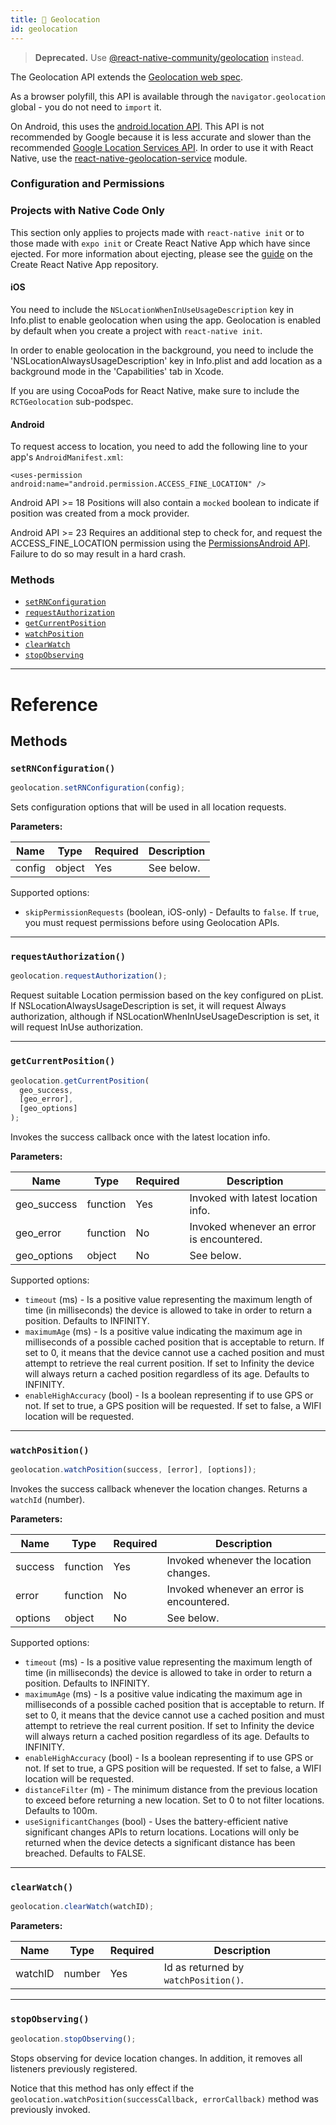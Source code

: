 ```yaml
---
title: 🚧 Geolocation
id: geolocation
---
```


> **Deprecated.** Use [@react-native-community/geolocation](https://github.com/react-native-community/react-native-geolocation) instead.

The Geolocation API extends the [Geolocation web spec](https://developer.mozilla.org/en-US/docs/Web/API/Geolocation).

As a browser polyfill, this API is available through the `navigator.geolocation` global - you do not need to `import` it.

On Android, this uses the [android.location API](https://developer.android.com/reference/android/location/package-summary). This API is not recommended by Google because it is less accurate and slower than the recommended [Google Location Services API](https://developer.android.com/training/location/). In order to use it with React Native, use the [react-native-geolocation-service](https://github.com/Agontuk/react-native-geolocation-service) module.

### Configuration and Permissions

<div class="banner-crna-ejected">
  <h3>Projects with Native Code Only</h3>
  <p>
    This section only applies to projects made with <code>react-native init</code>
    or to those made with <code>expo init</code> or Create React Native App which have since ejected. For
    more information about ejecting, please see
    the <a href="https://github.com/react-community/create-react-native-app/blob/master/EJECTING.md" target="_blank">guide</a> on
    the Create React Native App repository.
  </p>
</div>

#### iOS

You need to include the `NSLocationWhenInUseUsageDescription` key in Info.plist to enable geolocation when using the app. Geolocation is enabled by default when you create a project with `react-native init`.

In order to enable geolocation in the background, you need to include the 'NSLocationAlwaysUsageDescription' key in Info.plist and add location as a background mode in the 'Capabilities' tab in Xcode.

If you are using CocoaPods for React Native, make sure to include the `RCTGeolocation` sub-podspec.

#### Android

To request access to location, you need to add the following line to your app's `AndroidManifest.xml`:

`<uses-permission android:name="android.permission.ACCESS_FINE_LOCATION" />`

Android API >= 18 Positions will also contain a `mocked` boolean to indicate if position was created from a mock provider.

<p>
  Android API >= 23 Requires an additional step to check for, and request
  the ACCESS_FINE_LOCATION permission using
  the <a href="/website/docs/permissionsandroid" target="_blank">PermissionsAndroid API</a>.
  Failure to do so may result in a hard crash.
</p>

### Methods

- [`setRNConfiguration`](#setrnconfiguration)
- [`requestAuthorization`](#requestauthorization)
- [`getCurrentPosition`](#getcurrentposition)
- [`watchPosition`](#watchposition)
- [`clearWatch`](#clearwatch)
- [`stopObserving`](#stopobserving)

---

# Reference

## Methods

### `setRNConfiguration()`

```jsx
geolocation.setRNConfiguration(config);
```

Sets configuration options that will be used in all location requests.

**Parameters:**

| Name   | Type   | Required | Description |
| ------ | ------ | -------- | ----------- |
| config | object | Yes      | See below.  |

Supported options:

- `skipPermissionRequests` (boolean, iOS-only) - Defaults to `false`. If `true`, you must request permissions before using Geolocation APIs.

---

### `requestAuthorization()`

```jsx
geolocation.requestAuthorization();
```

Request suitable Location permission based on the key configured on pList. If NSLocationAlwaysUsageDescription is set, it will request Always authorization, although if NSLocationWhenInUseUsageDescription is set, it will request InUse authorization.

---

### `getCurrentPosition()`

```jsx
geolocation.getCurrentPosition(
  geo_success,
  [geo_error],
  [geo_options]
);
```

Invokes the success callback once with the latest location info.

**Parameters:**

| Name        | Type     | Required | Description                               |
| ----------- | -------- | -------- | ----------------------------------------- |
| geo_success | function | Yes      | Invoked with latest location info.        |
| geo_error   | function | No       | Invoked whenever an error is encountered. |
| geo_options | object   | No       | See below.                                |

Supported options:

- `timeout` (ms) - Is a positive value representing the maximum length of time (in milliseconds) the device is allowed to take in order to return a position. Defaults to INFINITY.
- `maximumAge` (ms) - Is a positive value indicating the maximum age in milliseconds of a possible cached position that is acceptable to return. If set to 0, it means that the device cannot use a cached position and must attempt to retrieve the real current position. If set to Infinity the device will always return a cached position regardless of its age. Defaults to INFINITY.
- `enableHighAccuracy` (bool) - Is a boolean representing if to use GPS or not. If set to true, a GPS position will be requested. If set to false, a WIFI location will be requested.

---

### `watchPosition()`

```jsx
geolocation.watchPosition(success, [error], [options]);
```

Invokes the success callback whenever the location changes. Returns a `watchId` (number).

**Parameters:**

| Name    | Type     | Required | Description                               |
| ------- | -------- | -------- | ----------------------------------------- |
| success | function | Yes      | Invoked whenever the location changes.    |
| error   | function | No       | Invoked whenever an error is encountered. |
| options | object   | No       | See below.                                |

Supported options:

- `timeout` (ms) - Is a positive value representing the maximum length of time (in milliseconds) the device is allowed to take in order to return a position. Defaults to INFINITY.
- `maximumAge` (ms) - Is a positive value indicating the maximum age in milliseconds of a possible cached position that is acceptable to return. If set to 0, it means that the device cannot use a cached position and must attempt to retrieve the real current position. If set to Infinity the device will always return a cached position regardless of its age. Defaults to INFINITY.
- `enableHighAccuracy` (bool) - Is a boolean representing if to use GPS or not. If set to true, a GPS position will be requested. If set to false, a WIFI location will be requested.
- `distanceFilter` (m) - The minimum distance from the previous location to exceed before returning a new location. Set to 0 to not filter locations. Defaults to 100m.
- `useSignificantChanges` (bool) - Uses the battery-efficient native significant changes APIs to return locations. Locations will only be returned when the device detects a significant distance has been breached. Defaults to FALSE.

---

### `clearWatch()`

```jsx
geolocation.clearWatch(watchID);
```

**Parameters:**

| Name    | Type   | Required | Description                          |
| ------- | ------ | -------- | ------------------------------------ |
| watchID | number | Yes      | Id as returned by `watchPosition()`. |

---

### `stopObserving()`

```jsx
geolocation.stopObserving();
```

Stops observing for device location changes. In addition, it removes all listeners previously registered.

Notice that this method has only effect if the `geolocation.watchPosition(successCallback, errorCallback)` method was previously invoked.
